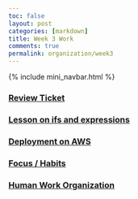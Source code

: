 ```yaml
---
toc: false
layout: post
categories: [markdown]
title: Week 3 Work
comments: true
permalink: organization/week3
---
```


{% include mini_navbar.html %}

### [Review Ticket](https://github.com/Saathvika-Ajith/APCSA-Fastpages/issues/5)

### [Lesson on ifs and expressions](http://localhost:4000/APCSA-Fastpages/fastpages/jupyter/2022/09/11/if-else.html)

### [Deployment on AWS](https://us-west-2.console.aws.amazon.com/ec2-instance-connect/ssh?connType=standard&instanceId=i-089eca9d1d663cf18&osUser=ubuntu&region=us-west-2&sshPort=22#/)

### [Focus / Habits](http://localhost:4000/APCSA-Fastpages/humanwork/focus-and-habits)

### [Human Work Organization](http://localhost:4000/APCSA-Fastpages/humanwork/)
